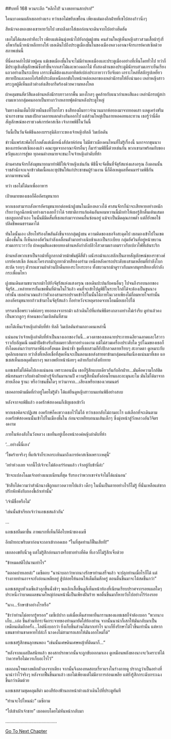 ##บทที่ 168 หวนระลึก
“หลีกไป! นางขอทานสกปรก!”


ใคนบางคนผลักเธออย่างแรง ทว่าเธอไม่ขยับเขยื้อน เพียงแต่มองอีกฝ่ายที่เซไปสองก้าวนิ่งๆ


สีหน้าจองหองของเขาหายวับไป เขาถลึงตาใส่เธอก่อนจะเดินจากไปอย่างฮึดฮัด


เธอไม่ได้แสดงท่าทีอะไร เพียงแต่เดินมุ่งหน้าไปยังกลุ่มฝูงชน คนส่วนใหญ่เห็นหญิงสาวสวมเสื้อผ้ารุ่งริ่งก็พากันนิ่วหน้าหลีกทางให้ เธอเดินไปถึงประตูเมืองชั้นในของเมืองหลวงอาณาจักรเกรย์คาสเซิลด้วยสภาพเช่นนี้


ที่นี่คลาคล่ำไปด้วยผู้คน แม้เขตเมืองชั้นในจะไม่มีกำแพงเมืองและประตูเมืองอย่างที่เห็นโดยทั่วไป ทว่าก็มีประตูเชิงสัญลักษณ์ซึ่งทำขึ้นจากเสาไม้และพวงดอกไม้ ทั้งสองด้านของประตูมีนักรบสวมเกราะยืนเรียงแถวอย่างเป็นระเบียบ เกราะชั้นดีต้องแสงอาทิตย์เปล่งประกายวาววับจับตา เกราะไหล่ที่สลักรูปเหยี่ยวสยายปีกและดอกไอริสที่ประดับเหนืออกขับใบหน้าหล่อเหลาของเหล่านักรบให้ยิ่งน่ามอง เหล่าหญิงสาวตระกูลผู้ดีเห็นแล้วต่างส่งเสียงกรีดร้องด้วยความหลงใหล


ผ้าคลุมขนสัตว์สีแดงด้านหลังนักรบยาวลากพื้น มองไกลๆ ดูคล้ายกับแนวกำแพงสีแดง เหล่านักรบผู้สง่างามแหวกกลุ่มคนออกเป็นทางกว้างหลายฟุตด้านหลังประตูใหญ่


ริมทางเดินเต็มไปด้วยผืนธงที่โบกไสว ธงสีทองผืนยาวจำนวนมากห้อยลงมาจากยอดเสา แลดูเคร่งขรึมน่าเกรงขาม บนธงปักลวดลายแตกต่างกันออกไป แต่ส่วนใหญ่เป็นลายหอคอยและทวน เธอรู้ว่านี่คือสัญลักษณ์ของราชวงศ์เกรย์คาสเซิล เจ้าภาพพิธีในวันนี้


วันนี้เป็นวันจัดพิธีฉลองบรรลุนิติภาวะของเจ้าหญิงทิลลี วิมเบิลดัน


ข่าวนี้แพร่สะพัดไปไกลตั้งแต่เมื่อหนึ่งสัปดาห์ก่อน ไม่มีชาวเมืองคนไหนที่ไม่รู้เรื่องนี้ นอกจากขุนนางของเกรย์คาสเซิลเองแล้ว คณะทูตจากอาณาจักรอื่นๆ ก็มาร่วมพิธีนี้ด้วยเช่นกัน พวกเขามาพร้อมกับของขวัญและการสู่ขอ ทุกคนต่างหมายจะชนะใจเจ้าหญิงลำดับที่ห้า


ด้านศาสนจักรก็ส่งมุขนายกมาทำพิธีให้เจ้าหญิงเช่นกัน พิธีนี้จะจัดขึ้นที่จัตุรัสแห่งแสงอรุณ ถึงตอนนั้น ราชสำนักจะแจกข้าวต้มเนื้อและซุปข้นให้แก่ประชาชนผู้ร่วมงาน นี่ก็คือเหตุผลที่คนมาร่วมพิธีกันมากมายขนาดนี้


ทว่า เธอไม่ได้มาเพื่ออาหาร


เป้าหมายของเธอก็คืออัครมุขนายก


หากเธอสามารถสังหารอัครมุขนายกต่อหน้าฝูงชนในเมืองหลวงได้ ศาสนจักรก็น่าจะเสียหายอย่างหนัก เรียกว่าถูกฉีกหน้าอย่างแรงเลยก็ว่าได้ รสชาติการแก้แค้นอันหอมหวานนี้มักทำให้เธอรู้สึกตื่นเต้นเสมอ เธอลูบอกตัวเอง ในนั้นมีมีดสั้นที่เธอแย่งมาจากคนอื่นซ่อนอยู่ แม้จะเป็นมีดคุณภาพต่ำ แต่ก็ยังพอใช้ปลิดชีพคนธรรมดาได้


ทันใดนั้นเอง เสียงโห่ร้องก็พลันดังขึ้นจากกลุ่มฝูงชน ความคิดของเธอจึงสะดุดไป เธอมองเข้าไปในเขตเมืองชั้นใน ก็เห็นกองอัศวินกำลังเคลื่อนตัวมาอย่างเนิบช้าและเป็นระเบียบ กลุ่มอัศวินที่อยู่หน้าขบวนสวมเกราะวาววับ ผ้าคลุมสีแดงขอบทองด้านหลังกำลังปลิวไสวตามแรงลมราวกับเปลวไฟที่เต้นระริก


ด้านหลังพวกเขาเป็นรถม้าที่ถูกลากด้วยม้าพันธุ์ดีสี่ตัว ผนังรถม้าแกะสลักเป็นลายสัญลักษณ์ของราชวงศ์เกรย์คาสเซิล ล้อและโครงรถม้าถูกทาด้วยสีทองอร่าม เหนือหลังคารถประดับธงสามเหลี่ยมที่กำลังโบกสะบัด รอบๆ ตัวรถแขวนผ้าต่วนปักดิ้นทองระโยงระยาง ทั้งขบวนรถม้าดูราวกับมหาสมุทรสีทองที่กำลังกระเพื่อมไหว


ฝูงชนเดินตามขบวนรถม้าไปยังจัตุรัสแห่งแสงอรุณ เธอเดินปะปนกับคนอื่นๆ ไปจนถึงรอบนอกของจัตุรัส...เหล่าทหารกั้นเขตพื้นที่ด้านในไว้แล้ว คนที่จะเข้าไปดูพิธีในระยะใกล้ได้จะต้องเป็นขุนนางเท่านั้น เธอคำนวณแล้วว่าตัวเองสามารถปราดเข้าไปในนั้นได้ภายในเวลาเพียงไม่กี่ลมหายใจเท่านั้น ลองอัครมุขนายกก้าวเข้ามาในจัตุรัสแล้ว ก็อย่าหวังจะหลุดรอดจากเงื้อมมือเธอไปได้


บรรดาเชื้อพระวงศ์ค่อยๆ ทยอยลงจากรถม้า แล้วเดินไปที่แท่นพิธีตรงกลางอย่างไม่เร่งรีบ ดูท่าแล้วคงเป็นพวกลูกๆ ห้าคนของวิมเบิลดันที่สาม


เธอได้เห็นเจ้าหญิงลำดับที่ห้า ทิลลี วิมเบิลดันท่ามกลางคนเหล่านี้


แน่นอนว่าเจ้าหญิงลำดับที่ห้าเป็นนางเอกของวันนี้...ดวงตาของเธอฉายประกายเฉลียวฉลาดและใสวาวราวกับอัญมณี ผมม้าปัดข้างรับกับผมยาวสีเทาอย่างงดงาม แม้ไม่สวมเครื่องประดับใด รูปโฉมของเธอก็ยังโดดเด่นกว่าบรรดาพี่น้องทั้งหมด มิหนำซ้ำ ชุดที่เธอสวมก็ยังปักลวดลายเรียบๆ สะอาดตา ดูเหมาะกับบุคลิกเธอมาก ทว่าสิ่งที่เหลือเชื่อที่สุดเห็นจะเป็นตอนเธอส่งสายตาข้ามกลุ่มคนอันเนืองแน่นมาที่เธอ แอชเชสเห็นเธอผุดยิ้มบางๆ พลางพยักหน้าน้อยๆ คล้ายกับกำลังทักทาย


แอชเชสไม่ได้คิดไปเองแน่นอน เพราะตอนนั้น เธอก็รู้สึกแบบเดียวกันกับอีกฝ่าย...มันคือความใกล้ชิดสนิทสนมราวกับต่างฝ่ายต่างรู้จักกันมานานปี ความรู้สึกนั้นทั้งอ่อนโยนและละมุนละไม มันไม่ได้มาจากสายเลือด ฐานะ หรือว่าชนชั้นใดๆ ทว่ามาจาก...เสียงเพรียกของเวทมนตร์


เธอคลายด้ามมีดที่กำอยู่โดยไม่รู้ตัว ได้แต่ยืนดูหญิงสาวบนแท่นพิธีอย่างสงบ


หลังจากจบพิธีแล้ว องครักษ์สองคนก็เชิญเธอเข้าวัง


หากเธอคิดจะปฏิเสธ องครักษ์ก็คงขวางเธอไว้ไม่ได้ ทว่าเธอกลับไม่ถามอะไร แต่เลือกที่จะเดินตามองครักษ์สองคนนั้นเข้าไปในเมืองชั้นใน ก่อนจะเหยียบถนนเส้นเล็กๆ ซึ่งมุ่งหน้าสู่วังหลวงอันวิจิตรงดงาม


ภายในห้องลับในวังหลวง เธอยืนอยู่เบื้องหน้าองค์หญิงลำดับที่ห้า


‘...อย่างนี้นี่เอง’


‘โชคร้ายจริงๆ ที่แท้เจ้าก็ระหกระเหินมาถึงเกรย์คาสเซิลเพราะเหตุนี้’


‘อย่าห่วงเลย จากนี้ไปเจ้าจะไม่ต้องเร่ร่อนแล้ว เจ้าอยู่กับข้านี่ล่ะ’


‘ข้าจะแปลงโฉมเจ้าอย่างแนบเนียนที่สุด รับรองว่าพวกเขาจำเจ้าไม่ได้แน่นอน’


‘ข้าสืบได้ความว่าสำนักนางชีถูกเผาวอดวายไปแล้ว เด็กๆ ในนั้นเป็นตายอย่างไรก็ไม่รู้ ที่นั่นเหลือแต่ซากปรักหักพังกับกองขี้เถ้าเท่านั้น’


‘เจ้ามีชื่อหรือไม่’


‘เช่นนั้นข้าเรียกเจ้าว่าแอชเชสแล้วกัน’


...


แอชเชสลืมตาขึ้น ภาพแรกที่เห็นก็คือใบหน้าของเมซี


อีกฝ่ายกะพริบตาก่อนจะถลาเข้ากอดเธอ “ในที่สุดท่านก็ฟื้นเสียที!”


เธอลองขยับนิ้วดู แต่ไม่รู้สึกอ่อนแรงหรือชาอย่างที่คิด ที่เอวก็ไม่รู้สึกเจ็บด้วย


“ข้าหมดสติไปนานเท่าไร”


“ตลอดบ่ายเลยล่ะ” เมซีตอบ “นาน่าบอกว่าหากนางรักษาท่านเสร็จแล้ว จะปลุกท่านเมื่อไรก็ได้ แต่ร่างกายท่านอาจจะยังอ่อนเพลียอยู่ สู้ปล่อยให้นอนให้เต็มอิ่มสักครู่ ตอนตื่นขึ้นมาจะได้สดชื่นกว่า”


แอชเชสลูบหัวเมซีแล้วลุกขึ้นนั่งช้าๆ พอเลิกเสื้อขึ้นดูก็เห็นหน้าท้องที่เนียนเรียบปราศจากรอยแผลใดๆ ประหนึ่งว่าบาดแผลขนาดใหญ่ก่อนหน้านี้เป็นเพียงฝันร้าย พอตื่นขึ้นมาก็หายวับไปอย่างไร้ร่องรอย


“นาง...รักษาข้าอย่างไรหรือ”


“ข้าว่าท่านไม่อยากรู้หรอก” เมซีเบ้ปาก แต่เมื่อเห็นสายตายืนกรานของแอชเชสก็จำต้องบอก “พวกนางเก็บ...เอ่อ ชิ้นส่วนที่กระจัดกระจายของท่านมายัดใส่ท้องท่าน จากนั้นนาน่าก็เสกให้มันกลับมาเป็นเหมือนเดิมอีกครั้ง...ไลต์นิ่งบอกว่า ยิ่งเก็บชิ้นส่วนได้มากเท่าไร นางก็ยิ่งรักษาได้ไวขึ้นเท่านั้น แต่หากแขนขาท่านขาดหายไปล่ะก็ นางคงไม่สามารถเสกให้มันงอกใหม่ได้”


แอชเชสรู้สึกขนลุกขนพอง “เช่นนั้นเศษดินเศษหญ้าที่ติดมาก็...”


“หลังจากแผลปิดสนิทแล้ว ของสกปรกพวกนั้นจะถูกขับออกมาเอง ดูเหมือนพลังของนางจะวิเคราะห์ได้ว่าควรหรือไม่ควรเก็บอะไรไว้”


เธอถอนใจพลางพลิกตัวลงจากเตียง จากนั้นจึงลองทดสอบเรี่ยวแรงในร่างกายดู ปรากฏว่าเป็นอย่างที่นาน่าว่าไว้จริงๆ หลังจากฟื้นขึ้นมาแล้ว เธอไม่เพียงแต่ไม่มีอาการอ่อนเพลีย แต่ยังรู้สึกกระฉับกระเฉงขึ้นกว่าเดิมด้วย


แอชเชสสวมชุดคลุมสีดำ มองสีท้องฟ้านอกหน้าต่างแล้วเดินไปที่ประตูทันที


“ท่านจะไปไหนน่ะ” เมซีถาม


“ไปเข้าเฝ้าเจ้าชาย” เธอตอบโดยไม่หันหน้ากลับมา


........................................


[Go To Next Chapter]( ./81.md)